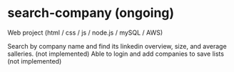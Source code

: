 # search-company (ongoing)

Web project (html / css / js / node.js / mySQL / AWS)

Search by company name and find its linkedin overview, size, and average salleries. (not implemented)
Able to login and add companies to save lists (not implemented)
